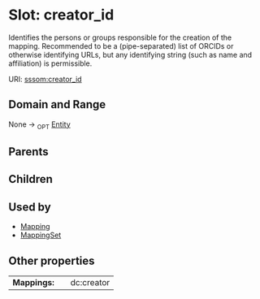 
# Slot: creator_id


Identifies the persons or groups responsible for the creation of the mapping. Recommended to be a (pipe-separated) list of ORCIDs or otherwise identifying URLs, but any identifying string (such as name and affiliation) is permissible.

URI: [sssom:creator_id](http://w3id.org/sssom/creator_id)


## Domain and Range

None ->  <sub>OPT</sub> [Entity](Entity.md)

## Parents


## Children


## Used by

 * [Mapping](Mapping.md)
 * [MappingSet](MappingSet.md)

## Other properties

|  |  |  |
| --- | --- | --- |
| **Mappings:** | | dc:creator |

